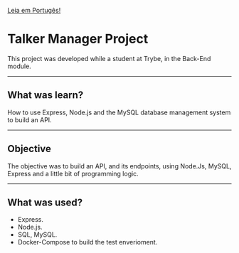 
[Leia em Portugês!](./README.md)

# Talker Manager Project
This project was developed while a student at Trybe, in the Back-End module.

---
## What was learn?
How to use Express, Node.js and the MySQL database management system to build an API.

---
## Objective
The objective was to build an API, and its endpoints, using Node.Js, MySQL, Express and a little bit of programming logic.

---
## What was used?
- Express.
- Node.js.
- SQL, MySQL.
- Docker-Compose to build the test enverioment.

